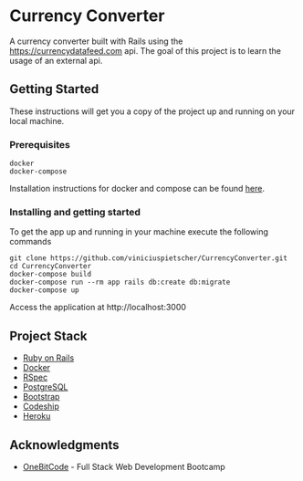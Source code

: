 # Currency Converter

A currency converter built with Rails using the https://currencydatafeed.com api.
The goal of this project is to learn the usage of an external api.


## Getting Started

These instructions will get you a copy of the project up and running on your local machine.

### Prerequisites

```
docker
docker-compose
```
Installation instructions for docker and compose can be found [here](https://docs.docker.com/install).

### Installing and getting started


To get the app up and running in your machine execute the following commands

```shell
git clone https://github.com/viniciuspietscher/CurrencyConverter.git
cd CurrencyConverter
docker-compose build
docker-compose run --rm app rails db:create db:migrate
docker-compose up
```

Access the application at
http://localhost:3000

## Project Stack

* [Ruby on Rails](http://rubyonrails.org)
* [Docker](https://docker.com)
* [RSpec](https://rspec.info/)
* [PostgreSQL](https://www.postgresql.org/)
* [Bootstrap](https://getbootstrap.com/)
* [Codeship](https://codeship.com/)
* [Heroku](https://heroku.com/)


## Acknowledgments

* [OneBitCode](https://onebitcode.com) - Full Stack Web Development Bootcamp
